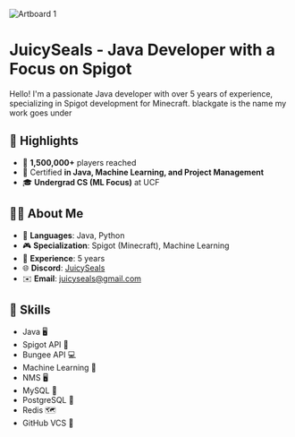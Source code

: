 ![Artboard 1](https://github.com/JuicySeals/JuicySeals/assets/64713886/1de81c6d-2ba5-432b-a401-b4a7d8e84222)

# JuicySeals - Java Developer with a Focus on Spigot
Hello! I'm a passionate Java developer with over 5 years of experience, specializing in Spigot development for Minecraft. blackgate is the name my work goes under

## 🚀 Highlights

- 📣 **1,500,000+** players reached
- 📝 Certified **in Java, Machine Learning, and Project Management**
- 🎓 **Undergrad CS (ML Focus)** at UCF

## 🧍‍♂️ About Me

- 💼 **Languages**: Java, Python
- 🎮 **Specialization**: Spigot (Minecraft), Machine Learning
- 📆 **Experience**: 5 years
- 🌐 **Discord**: [JuicySeals](https://discord.com/users/503906085015388160)
- ✉️ **Email**: juicyseals@gmail.com

## 🔧 Skills

- Java 🖥️ 
- Spigot API 🚰
- Bungee API 💻
- Machine Learning 🤖
- NMS 🖥️ 
- MySQL 💽
- PostgreSQL 💽
- Redis 🗺️
- GitHub VCS 💾
